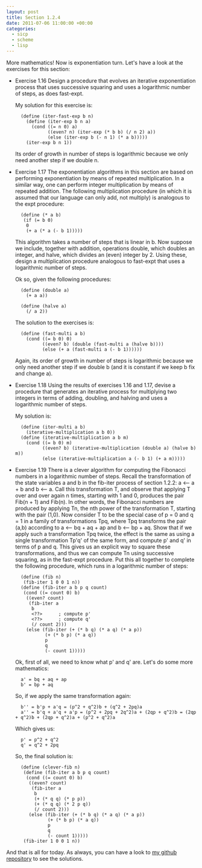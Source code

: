 ```yaml
---
layout: post
title: Section 1.2.4
date: 2011-07-06 11:00:00 +00:00
categories:
  - sicp
  - scheme
  - lisp
---
```

More mathematics! Now is exponentiation turn. Let's have a look at the exercises for this section:

- Exercise 1.16 Design a procedure that evolves an iterative exponentiation process that uses successive squaring and uses a logarithmic number of steps, as does fast-expt.

  My solution for this exercise is:

        (define (iter-fast-exp b n)
          (define (iter-exp b n a)
            (cond ((= n 0) a)
                  ((even? n) (iter-exp (* b b) (/ n 2) a))
                  (else (iter-exp b (- n 1) (* a b)))))
          (iter-exp b n 1))

  Its order of growth in number of steps is logarithmic because we only need another step if we double n.

- Exercise 1.17 The exponentiation algorithms in this section are based on performing exponentiation by means of repeated multiplication. In a similar way, one can perform integer multiplication by means of repeated addition. The following multiplication procedure (in which it is assumed that our language can only add, not multiply) is analogous to the expt procedure:

        (define (* a b)
         (if (= b 0)
          0
          (+ a (* a (- b 1)))))

  This algorithm takes a number of steps that is linear in b. Now suppose we include, together with addition, operations double, which doubles an integer, and halve, which divides an (even) integer by 2. Using these, design a multiplication procedure analogous to fast-expt that uses a logarithmic number of steps.

  Ok so, given the following procedures:

        (define (double a)
          (+ a a))

        (define (halve a)
          (/ a 2))

  The solution to the exercises is:

        (define (fast-multi a b)
          (cond ((= b 0) 0)
                ((even? b) (double (fast-multi a (halve b))))
                (else (+ a (fast-multi a (- b 1))))))

  Again, its order of growth in number of steps is logarithmic because we only need another step if we double b (and it is constant if we keep b fix and change a).

- Exercise 1.18 Using the results of exercises 1.16 and 1.17, devise a procedure that generates an iterative process for multiplying two integers in terms of adding, doubling, and halving and uses a logarithmic number of steps.

  My solution is:

        (define (iter-multi a b)
          (iterative-multiplication a b 0))
        (define (iterative-multiplication a b m)
          (cond ((= b 0) m)
                ((even? b) (iterative-multiplication (double a) (halve b) m))
                (else (iterative-multiplication a (- b 1) (+ a m)))))


- Exercise 1.19 There is a clever algorithm for computing the Fibonacci numbers in a logarithmic number of steps. Recall the transformation of the state variables a and b in the fib-iter process of section 1.2.2: a <-- a + b and b <-- a. Call this transformation T, and observe that applying T over and over again n times, starting with 1 and 0, produces the pair Fib(n + 1) and Fib(n). In other words, the Fibonacci numbers are produced by applying Tn, the nth power of the transformation T, starting with the pair (1,0). Now consider T to be the special case of p = 0 and q = 1 in a family of transformations Tpq, where Tpq transforms the pair (a,b) according to a <-- bq + aq + ap and b <-- bp + aq. Show that if we apply such a transformation Tpq twice, the effect is the same as using a single transformation Tp'q' of the same form, and compute p' and q' in terms of p and q. This gives us an explicit way to square these transformations, and thus we can compute Tn using successive squaring, as in the fast-expt procedure. Put this all together to complete the following procedure, which runs in a logarithmic number of steps:

        (define (fib n)
         (fib-iter 1 0 0 1 n))
        (define (fib-iter a b p q count)
         (cond ((= count 0) b)
          ((even? count)
           (fib-iter a
            b
            <??>      ; compute p'
            <??>      ; compute q'
            (/ count 2)))
          (else (fib-iter (+ (* b q) (* a q) (* a p))
                 (+ (* b p) (* a q))
                 p
                 q
                 (- count 1)))))

  Ok, first of all, we need to know what p' and q' are. Let's do some more mathematics:

        a' = bq + aq + ap
        b' = bp + aq

  So, if we apply the same transformation again:

        b'' = b'p + a'q = (p^2 + q^2)b + (q^2 + 2pq)a
        a'' = b'q + a'q + a'p = (p^2 + 2pq + 2q^2)a + (2qp + q^2)b = (2qp + q^2)b + (2qp + q^2)a + (p^2 + q^2)a

  Which gives us:

        p' = p^2 + q^2
        q' = q^2 + 2pq

  So, the final solution is:

        (define (clever-fib n)
         (define (fib-iter a b p q count)
          (cond ((= count 0) b)
           ((even? count)
            (fib-iter a
             b
             (+ (* q q) (* p p))
             (+ (* q q) (* 2 p q))
             (/ count 2)))
           (else (fib-iter (+ (* b q) (* a q) (* a p))
                  (+ (* b p) (* a q))
                  p
                  q
                  (- count 1)))))
         (fib-iter 1 0 0 1 n))


And that is all for today. As always, you can have a look to [my github repository](https://github.com/plagelao/SICP/tree/master/exercises/chapter-1) to see the solutions.
